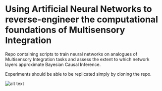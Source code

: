 # Using Artificial Neural Networks to reverse-engineer the computational foundations of Multisensory Integration
Repo containing scripts to train neural networks on analogues of Multisensory Integration tasks and assess the extent to which network layers approximate Bayesian Causal Inference.

Experiments should be able to be replicated simply by cloning the repo.

![alt text](https://github.com/[harryjulian]/[bci-ann]/blob/[main]/bciflowchart(1).jpg?raw=true)
